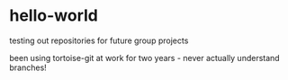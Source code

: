 # hello-world
testing out repositories for future group projects

been using tortoise-git at work for two years - never actually understand branches!
